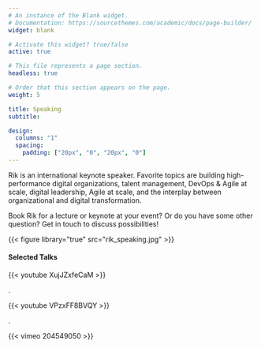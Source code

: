 ```yaml
---
# An instance of the Blank widget.
# Documentation: https://sourcethemes.com/academic/docs/page-builder/
widget: blank

# Activate this widget? true/false
active: true

# This file represents a page section.
headless: true

# Order that this section appears on the page.
weight: 5

title: Speaking
subtitle:

design:
  columns: "1"
  spacing:
    padding: ["20px", "0", "20px", "0"]
---
```

Rik is an international keynote speaker. Favorite topics are building high-performance digital organizations, talent management, DevOps & Agile at scale, digital leadership, Agile at scale, and the interplay between organizational and digital transformation. 

Book Rik for a lecture or keynote at your event? Or do you have some other question? Get in touch to discuss possibilities!

{{< figure library="true" src="rik_speaking.jpg" >}} 


#### Selected Talks

{{< youtube XujJZxfeCaM >}}

.

{{< youtube VPzxFF8BVQY >}}

.

{{< vimeo 204549050 >}}

